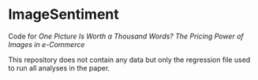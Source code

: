 # ImageSentiment
Code for *One Picture Is Worth a Thousand Words? The Pricing Power of Images in e-Commerce*


This repository does not contain any data but only the regression file used to run all analyses in the paper. 

